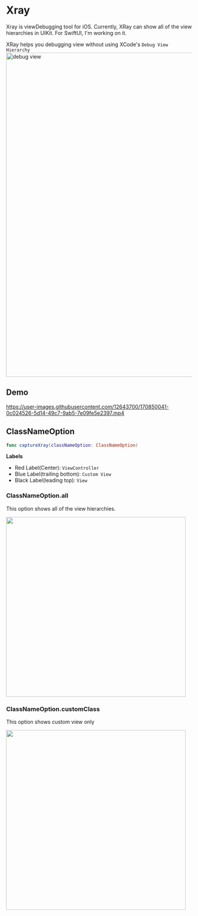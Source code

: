 # Xray
Xray is viewDebugging tool for iOS. Currently, XRay can show all of the view hierarchies in UIKit. For SwiftUI, I'm working on it.

XRay helps you debugging view without using XCode's `Debug View Hierarchy`
<img width="878" alt="debug view" src="https://user-images.githubusercontent.com/12643700/170850603-653ee787-a388-4d46-8ae5-adce39ab22ce.png">


## Demo
https://user-images.githubusercontent.com/12643700/170850041-0c024526-5d14-49c7-9ab5-7e09fe5e2397.mp4


## ClassNameOption
```swift
func captureXray(classNameOption: ClassNameOption)
```
**Labels**
- Red Label(Center): `ViewController`
- Blue Label(trailing bottom): `Custom View`
- Black Label(leading top): `View`


### ClassNameOption.all
This option shows all of the view hierarchies. 

<img width="487" src="https://user-images.githubusercontent.com/12643700/170850418-e3e73dea-8ad3-4f4e-8153-dad98a1e937b.png">


### ClassNameOption.customClass
This option shows custom view only

<img width="487" src="https://user-images.githubusercontent.com/12643700/170850346-b9466c75-e66e-4742-b1e3-93a16b2351b4.png">

